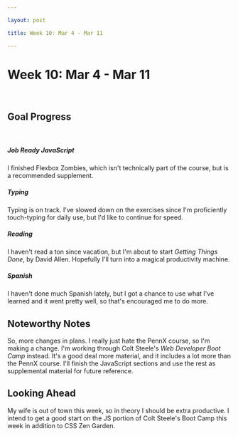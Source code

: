 ```yaml
---

layout: post

title: Week 10: Mar 4 - Mar 11

---
```


# Week 10: Mar 4 - Mar 11

 

## Goal Progress

 

##### Job Ready JavaScript

I finished Flexbox Zombies, which isn't technically part of the course, but is a recommended supplement.  


##### Typing

Typing is on track. I've slowed down on the exercises since I'm proficiently touch-typing for daily use, but I'd like to continue for speed.
 

##### Reading

I haven't read a ton since vacation, but I'm about to start *Getting Things Done*, by David Allen. Hopefully I'll turn into a magical productivity machine.


##### Spanish

I haven't done much Spanish lately, but I got a chance to use what I've learned and it went pretty well, so that's encouraged me to do more.
 

## Noteworthy Notes

So, more changes in plans. I really just hate the PennX course, so I'm making a change. I'm working through Colt Steele's *Web Developer Boot Camp* instead. It's a good deal more material, and it includes a lot more than the PennX course. I'll finish the JavaScript sections and use the rest as supplemental material for future reference.

## Looking Ahead

My wife is out of town this week, so in theory I should be extra productive. I intend to get a good start on the JS portion of Colt Steele's Boot Camp this week in addition to CSS Zen Garden.
